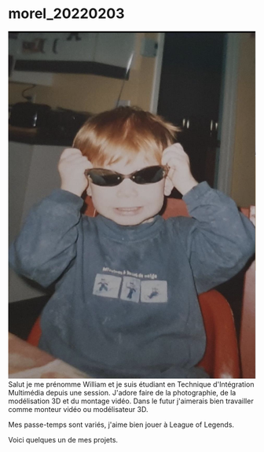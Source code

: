 # morel_20220203

![alt text](medias/petitwilliam.png)
Salut je me prénomme William et je suis étudiant en Technique d'Intégration Multimédia depuis une session. J'adore faire de la photographie, de la modélisation 3D et du montage vidéo. Dans le futur j'aimerais bien travailler comme monteur vidéo ou modélisateur 3D.

Mes passe-temps sont variés, j'aime bien jouer à League of Legends.

Voici quelques un de mes projets.                                        
